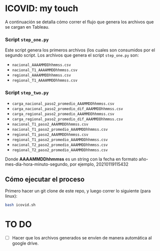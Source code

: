 # ICOVID: my touch

A continuación se detalla cómo correr el flujo que genera los archivos que se cargan en Tableau.

### Script `step_one.py`

Este script genera los primeros archivos (los cuales son consumidos por el segundo script. Los archivos que genera el script `step_one.py` son:

+ `nacional_AAAAMMDDhhmmss.csv`
+ `nacional_T1_AAAAMMDDhhmmss.csv`
+ `regional_AAAAMMDDhhmmss.csv`
+ `regional_T1_AAAAMMDDhhmmss.csv`

### Script `step_two.py`

+ `carga_nacional_paso2_promedio_AAAMMDDhhmmss.csv`
+ `carga_nacional_paso2_promedio_dif_AAAMMDDhhmmss.csv`
+ `carga_regional_paso2_promedio_AAAMMDDhhmmss.csv`
+ `carga_regional_paso2_promedio_dif_AAAMMDDhhmmss.csv`
+ `nacional_T1_paso2_AAAMMDDhhmmss.csv`
+ `nacional_T1_paso2_promedio_AAAMMDDhhmmss.csv`
+ `regional_T1_paso2_AAAMMDDhhmmss.csv`
+ `regional_T1_paso2_promedio_AAAMMDDhhmmss.csv`
+ `nacional_T2_paso2_promedio_AAAMMDDhhmmss.csv`
+ `regional_T2_paso2_promedio_AAAMMDDhhmmss.csv`


Donde **AAAAMMDDhhmmss** es un string con la fecha en formato año-mes-día-hora-minuto-segundo, por ejemplo, 20210119115432

## Cómo ejecutar el proceso

Primero hacer un git clone de este repo, y luego correr lo siguiente (para linux):

```bash
bash icovid.sh
```

# TO DO

+ [ ] Hacer que los archivos generados se envíen de manera automática al google drive.